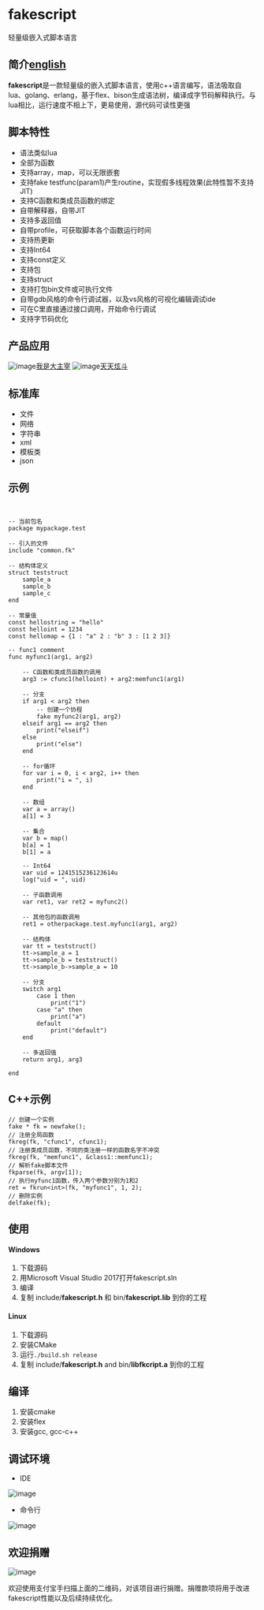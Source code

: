 # fakescript 
轻量级嵌入式脚本语言

## 简介[english](./README_EN.md)
**fakescript**是一款轻量级的嵌入式脚本语言，使用c++语言编写，语法吸取自lua、golang、erlang，基于flex、bison生成语法树，编译成字节码解释执行。与lua相比，运行速度不相上下，更易使用，源代码可读性更强

## 脚本特性
* 语法类似lua
* 全部为函数
* 支持array，map，可以无限嵌套
* 支持fake testfunc(param1)产生routine，实现假多线程效果(此特性暂不支持JIT)
* 支持C函数和类成员函数的绑定
* 自带解释器，自带JIT
* 支持多返回值
* 自带profile，可获取脚本各个函数运行时间
* 支持热更新
* 支持Int64
* 支持const定义
* 支持包
* 支持struct
* 支持打包bin文件或可执行文件
* 自带gdb风格的命令行调试器，以及vs风格的可视化编辑调试ide
* 可在C里直接通过接口调用，开始命令行调试
* 支持字节码优化

## 产品应用
![image](img/use1.jpg)[我是大主宰](http://dzz.youxi.com)
![image](img/use2.jpg)[天天炫斗](http://ttxd.qq.com/act/a20160419brandP/)

## 标准库
* 文件
* 网络
* 字符串
* xml
* 模板类
* json

## 示例

```


-- 当前包名
package mypackage.test

-- 引入的文件
include "common.fk"

-- 结构体定义
struct teststruct
	sample_a
	sample_b
	sample_c
end

-- 常量值
const hellostring = "hello"
const helloint = 1234
const hellomap = {1 : "a" 2 : "b" 3 : [1 2 3]}

-- func1 comment
func myfunc1(arg1, arg2)
	
	-- C函数和类成员函数的调用
	arg3 := cfunc1(helloint) + arg2:memfunc1(arg1)
	
	-- 分支
	if arg1 < arg2 then	
		-- 创建一个协程
		fake myfunc2(arg1, arg2)
	elseif arg1 == arg2 then	
		print("elseif")
	else
		print("else")
	end
	
	-- for循环
	for var i = 0, i < arg2, i++ then
		print("i = ", i)
	end
	
	-- 数组
	var a = array()
	a[1] = 3
	
	-- 集合
	var b = map()
	b[a] = 1
	b[1] = a
	
	-- Int64
	var uid = 1241515236123614u
	log("uid = ", uid)

	-- 子函数调用
	var ret1, var ret2 = myfunc2()

	-- 其他包的函数调用
	ret1 = otherpackage.test.myfunc1(arg1, arg2)
	
	-- 结构体
	var tt = teststruct()
	tt->sample_a = 1
	tt->sample_b = teststruct()
	tt->sample_b->sample_a = 10

	-- 分支
	switch arg1
		case 1 then
			print("1")
		case "a" then
			print("a")
		default
			print("default")
	end

	-- 多返回值
	return arg1, arg3
	
end
```

## C++示例

```
// 创建一个实例
fake * fk = newfake();
// 注册全局函数
fkreg(fk, "cfunc1", cfunc1);
// 注册类成员函数，不同的类注册一样的函数名字不冲突
fkreg(fk, "memfunc1", &class1::memfunc1);
// 解析fake脚本文件
fkparse(fk, argv[1]);
// 执行myfunc1函数，传入两个参数分别为1和2
ret = fkrun<int>(fk, "myfunc1", 1, 2);
// 删除实例
delfake(fk);
```

## 使用
#### Windows
1. 下载源码
2. 用Microsoft Visual Studio 2017打开fakescript.sln
3. 编译
4. 复制 include/**fakescript.h** 和 bin/**fakescript.lib** 到你的工程
#### Linux
1. 下载源码
2. 安装CMake
2. 运行```./build.sh release```
3. 复制 include/**fakescript.h** and bin/**libfkcript.a** 到你的工程

## 编译
1. 安装cmake
2. 安装flex
3. 安装gcc, gcc-c++

## 调试环境
* IDE

![image](img/ide.png)

* 命令行

![image](img/debug.png)

## 欢迎捐赠
![image](img/donate.png)

欢迎使用支付宝手扫描上面的二维码，对该项目进行捐赠。捐赠款项将用于改进fakescript性能以及后续持续优化。

